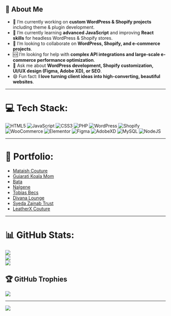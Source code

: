 ## 👋 About Me

- 🔭 I’m currently working on **custom WordPress & Shopify projects** including theme & plugin development.
- 🌱 I’m currently learning **advanced JavaScript** and improving **React skills** for headless WordPress & Shopify stores.
- 🤝 I’m looking to collaborate on **WordPress, Shopify, and e-commerce projects**.
- 🆘 I’m looking for help with **complex API integrations and large-scale e-commerce performance optimization**.
- 💬 Ask me about **WordPress development, Shopify customization, UI/UX design (Figma, Adobe XD), or SEO**.
- 😄 Fun fact: **I love turning client ideas into high-converting, beautiful websites**.

---

# 💻 Tech Stack:
![HTML5](https://img.shields.io/badge/html5-%23E34F26.svg?style=for-the-badge&logo=html5&logoColor=white) 
![JavaScript](https://img.shields.io/badge/javascript-%23323330.svg?style=for-the-badge&logo=javascript&logoColor=%23F7DF1E) 
![CSS3](https://img.shields.io/badge/css3-%231572B6.svg?style=for-the-badge&logo=css3&logoColor=white) 
![PHP](https://img.shields.io/badge/php-%23777BB4.svg?style=for-the-badge&logo=php&logoColor=white) 
![WordPress](https://img.shields.io/badge/WordPress-%23117AC9.svg?style=for-the-badge&logo=WordPress&logoColor=white) 
![Shopify](https://img.shields.io/badge/Shopify-%237AB55C.svg?style=for-the-badge&logo=Shopify&logoColor=white) 
![WooCommerce](https://img.shields.io/badge/WooCommerce-%236C63FF.svg?style=for-the-badge&logo=woocommerce&logoColor=white) 
![Elementor](https://img.shields.io/badge/Elementor-%23FF4785.svg?style=for-the-badge&logo=elementor&logoColor=white) 
![Figma](https://img.shields.io/badge/figma-%23F24E1E.svg?style=for-the-badge&logo=figma&logoColor=white) 
![AdobeXD](https://img.shields.io/badge/AdobeXD-%23FF61F6.svg?style=for-the-badge&logo=adobeXD&logoColor=white) 
![MySQL](https://img.shields.io/badge/mysql-4479A1.svg?style=for-the-badge&logo=mysql&logoColor=white) 
![NodeJS](https://img.shields.io/badge/node.js-6DA55F?style=for-the-badge&logo=node.js&logoColor=white)

---

# 🌟 Portfolio:
- [Mataish Couture](https://Mataishcouture.com)  
- [Gujarati Koala Mom](https://Gujaratikoalamom.com)  
- [Bata](https://Bata.com)  
- [Nalgene](https://Nalgene.com)  
- [Tobias Becs](https://Tobiasbecs.com)  
- [Divana Lounge](https://divanalounge.co.uk/)  
- [Syeda Zainab Trust](https://syedazainabtrust.org.uk)  
- [LeatherX Couture](https://leatherxcouture.com/)  

---

# 📊 GitHub Stats:
![](https://github-readme-stats.vercel.app/api?username=YOUR_GITHUB_USERNAME&theme=dark&hide_border=false&include_all_commits=true&count_private=false)<br/>
![](https://github-readme-streak-stats.herokuapp.com/?user=YOUR_GITHUB_USERNAME&theme=dark&hide_border=false)<br/>
![](https://github-readme-stats.vercel.app/api/top-langs/?username=YOUR_GITHUB_USERNAME&theme=dark&hide_border=false&include_all_commits=true&count_private=false&layout=compact)

## 🏆 GitHub Trophies
![](https://github-profile-trophy.vercel.app/?username=YOUR_GITHUB_USERNAME&theme=radical&no-frame=false&no-bg=false&margin-w=4)

---

[![](https://visitcount.itsvg.in/api?id=YOUR_GITHUB_USERNAME&icon=0&color=0)](https://visitcount.itsvg.in)

<!-- Proudly created for Sameer -->
